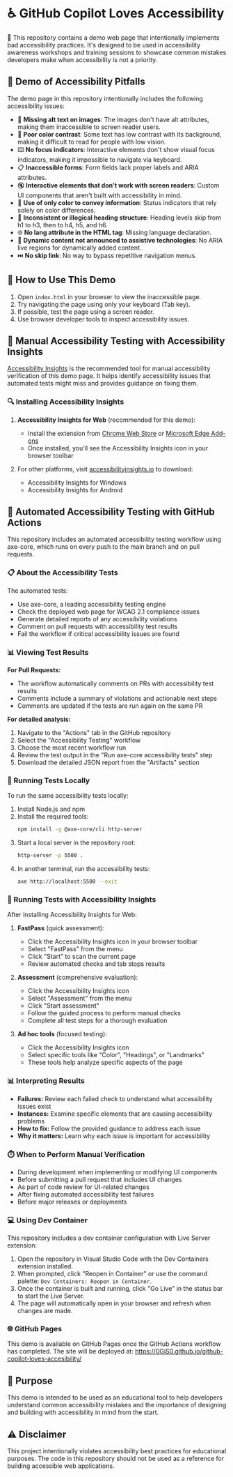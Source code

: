 # ♿ GitHub Copilot Loves Accessibility

👋 This repository contains a demo web page that intentionally implements bad accessibility practices. It's designed to be used in accessibility awareness workshops and training sessions to showcase common mistakes developers make when accessibility is not a priority.

## 🚨 Demo of Accessibility Pitfalls

The demo page in this repository intentionally includes the following accessibility issues:

- 🚫 **Missing alt text on images**: The images don't have alt attributes, making them inaccessible to screen reader users.
- 👀 **Poor color contrast**: Some text has low contrast with its background, making it difficult to read for people with low vision.
- ⌨️ **No focus indicators**: Interactive elements don't show visual focus indicators, making it impossible to navigate via keyboard.
- 📋 **Inaccessible forms**: Form fields lack proper labels and ARIA attributes.
- 🔇 **Interactive elements that don't work with screen readers**: Custom UI components that aren't built with accessibility in mind.
- 🎨 **Use of only color to convey information**: Status indicators that rely solely on color differences.
- 🔄 **Inconsistent or illogical heading structure**: Heading levels skip from h1 to h3, then to h4, h5, and h6.
- 🌐 **No lang attribute in the HTML tag**: Missing language declaration.
- 📢 **Dynamic content not announced to assistive technologies**: No ARIA live regions for dynamically added content.
- ⏭️ **No skip link**: No way to bypass repetitive navigation menus.

## 📝 How to Use This Demo

1. Open `index.html` in your browser to view the inaccessible page.
2. Try navigating the page using only your keyboard (Tab key).
3. If possible, test the page using a screen reader.
4. Use browser developer tools to inspect accessibility issues.

## 🧪 Manual Accessibility Testing with Accessibility Insights

[Accessibility Insights](https://accessibilityinsights.io/) is the recommended tool for manual accessibility verification of this demo page. It helps identify accessibility issues that automated tests might miss and provides guidance on fixing them.

### 🔍 Installing Accessibility Insights

1. **Accessibility Insights for Web** (recommended for this demo):
   - Install the extension from [Chrome Web Store](https://chrome.google.com/webstore/detail/accessibility-insights-fo/pbjjkligggfmakdaogkfomddhfmpjeni) or [Microsoft Edge Add-ons](https://microsoftedge.microsoft.com/addons/detail/accessibility-insights-fo/nlgdhundjgnlbnjacdfdgpbmnjdpkged)
   - Once installed, you'll see the Accessibility Insights icon in your browser toolbar

2. For other platforms, visit [accessibilityinsights.io](https://accessibilityinsights.io/) to download:
   - Accessibility Insights for Windows
   - Accessibility Insights for Android

## 🤖 Automated Accessibility Testing with GitHub Actions

This repository includes an automated accessibility testing workflow using axe-core, which runs on every push to the main branch and on pull requests.

### 📋 About the Accessibility Tests

The automated tests:
- Use axe-core, a leading accessibility testing engine
- Check the deployed web page for WCAG 2.1 compliance issues
- Generate detailed reports of any accessibility violations
- Comment on pull requests with accessibility test results
- Fail the workflow if critical accessibility issues are found

### 📊 Viewing Test Results

**For Pull Requests:**
- The workflow automatically comments on PRs with accessibility test results
- Comments include a summary of violations and actionable next steps
- Comments are updated if the tests are run again on the same PR

**For detailed analysis:**
1. Navigate to the "Actions" tab in the GitHub repository
2. Select the "Accessibility Testing" workflow
3. Choose the most recent workflow run
4. Review the test output in the "Run axe-core accessibility tests" step
5. Download the detailed JSON report from the "Artifacts" section

### 🔄 Running Tests Locally

To run the same accessibility tests locally:

1. Install Node.js and npm
2. Install the required tools:
   ```bash
   npm install -g @axe-core/cli http-server
   ```
3. Start a local server in the repository root:
   ```bash
   http-server -p 5500 .
   ```
4. In another terminal, run the accessibility tests:
   ```bash
   axe http://localhost:5500 --exit
   ```

### 🔧 Running Tests with Accessibility Insights

After installing Accessibility Insights for Web:

1. **FastPass** (quick assessment):
   - Click the Accessibility Insights icon in your browser toolbar
   - Select "FastPass" from the menu
   - Click "Start" to scan the current page
   - Review automated checks and tab stops results

2. **Assessment** (comprehensive evaluation):
   - Click the Accessibility Insights icon
   - Select "Assessment" from the menu
   - Click "Start assessment" 
   - Follow the guided process to perform manual checks
   - Complete all test steps for a thorough evaluation

3. **Ad hoc tools** (focused testing):
   - Click the Accessibility Insights icon
   - Select specific tools like "Color", "Headings", or "Landmarks"
   - These tools help analyze specific aspects of the page

### 📊 Interpreting Results

- **Failures:** Review each failed check to understand what accessibility issues exist
- **Instances:** Examine specific elements that are causing accessibility problems
- **How to fix:** Follow the provided guidance to address each issue
- **Why it matters:** Learn why each issue is important for accessibility

### ⏱️ When to Perform Manual Verification

- During development when implementing or modifying UI components
- Before submitting a pull request that includes UI changes
- As part of code review for UI-related changes
- After fixing automated accessibility test failures
- Before major releases or deployments

### 💻 Using Dev Container

This repository includes a dev container configuration with Live Server extension:

1. Open the repository in Visual Studio Code with the Dev Containers extension installed.
2. When prompted, click "Reopen in Container" or use the command palette: `Dev Containers: Reopen in Container`.
3. Once the container is built and running, click "Go Live" in the status bar to start the Live Server.
4. The page will automatically open in your browser and refresh when changes are made.

### 🌐 GitHub Pages

This demo is available on GitHub Pages once the GitHub Actions workflow has completed. The site will be deployed at: https://0GiS0.github.io/github-copilot-loves-accesibility/

## 🎯 Purpose

This demo is intended to be used as an educational tool to help developers understand common accessibility mistakes and the importance of designing and building with accessibility in mind from the start.

## ⚠️ Disclaimer

This project intentionally violates accessibility best practices for educational purposes. The code in this repository should not be used as a reference for building accessible web applications.
